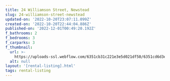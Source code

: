 ```yaml
---
title: 24 Williamson Street, Newstead
slug: 24-williamson-street-newstead
updated-on: '2022-10-20T23:07:11.099Z'
created-on: '2022-10-20T22:44:04.886Z'
published-on: '2022-12-01T00:49:20.192Z'
f_bathrooms: 2
f_bedrooms: 3
f_carparks: 3
f_thumbnail:
  url: >-
    https://uploads-ssl.webflow.com/6351cb31c221e3e5d021df50/6351cd6d3eae4f209a133914_shutterstock_1077476951.jpg
  alt: null
layout: '[rental-listing].html'
tags: rental-listing
---
```



